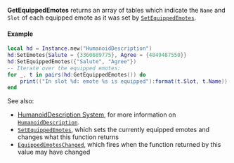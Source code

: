 **GetEquippedEmotes** returns an array of tables which indicate the `Name`
and `Slot` of each equipped emote as it was set by
[`SetEquippedEmotes`](https://create.roblox.com/docs/reference/engine/classes/HumanoidDescription#SetEquippedEmotes).
#### Example
```lua
local hd = Instance.new("HumanoidDescription")
hd:SetEmotes{Salute = {3360689775}, Agree = {4849487550}}
hd:SetEquippedEmotes({"Salute", "Agree"})
-- Iterate over the equipped emotes:
for _, t in pairs(hd:GetEquippedEmotes()) do
    print(("In slot %d: emote %s is equipped"):format(t.Slot, t.Name))
end
```

See also:

- [HumanoidDescription System](https://create.roblox.com/docs/characters/appearance#humanoiddescription),
for more information on [`HumanoidDescription`](https://create.roblox.com/docs/reference/engine/classes/HumanoidDescription).
- [`SetEquippedEmotes`](https://create.roblox.com/docs/reference/engine/classes/HumanoidDescription#SetEquippedEmotes), which
sets the currently equipped emotes and changes what this function
returns
- [`EquippedEmotesChanged`](https://create.roblox.com/docs/reference/engine/classes/HumanoidDescription#EquippedEmotesChanged),
which fires when the function returned by this value may have changed